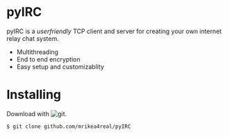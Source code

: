 # pyIRC
pyIRC is a _userfriendly_ TCP client and server for creating your own internet relay chat system.

* Multithreading
* End to end encryption
* Easy setup and customizablity

# Installing
Download with ![git](https://git-scm.com/).

```$ git clone github.com/mrikea4real/pyIRC```
